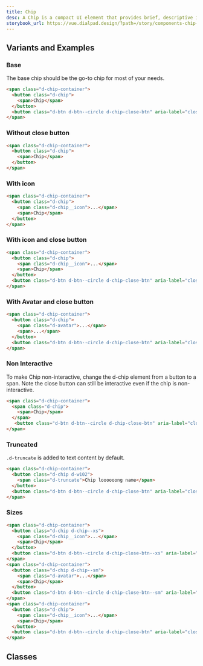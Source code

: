 ```yaml
---
title: Chip
desc: A Chip is a compact UI element that provides brief, descriptive information about an element. It is terse, ideally one word.
storybook_url: https://vue.dialpad.design/?path=/story/components-chip--default
---
```


<code-well-header>
  <example-chip label="Chip" with-avatar/>
</code-well-header>

[//]: # (## Usage)
[//]: # (Lorem ipsum dolor sit amet, consectetur adipiscing elit. Morbi massa ante, tempus vitae lacus id, luctus tristique lorem. Mauris feugiat massa ex, id aliquet mi tempor non. Curabitur non tristique lectus. Fusce ut nisl non diam dignissim viverra. In posuere dui arcu, sed eleifend massa faucibus sed. Phasellus quis leo vitae erat pellentesque venenatis id vitae lectus. Suspendisse convallis, metus a congue tincidunt, velit sem tincidunt dui, eget auctor ipsum ipsum in ex. Nullam lobortis, mauris vel vestibulum rutrum, lorem elit vehicula est, nec viverra ante erat nec dolor. Proin at placerat tortor. Nam ullamcorper metus et eros porta, at lacinia leo scelerisque. Curabitur finibus sollicitudin odio tempor finibus. Donec lobortis metus vitae mollis gravida.)

## Variants and Examples

### Base
The base chip should be the go-to chip for most of your needs.
<code-well-header>
  <example-chip label="Chip"/>
</code-well-header>

```html
<span class="d-chip-container">
  <button class="d-chip">
    <span>Chip</span>
  </button>
  <button class="d-btn d-btn--circle d-chip-close-btn" aria-label="close">...</button>
</span>
```

### Without close button
<code-well-header>
  <example-chip label="Chip" hide-close-btn/>
</code-well-header>

```html
<span class="d-chip-container">
  <button class="d-chip">
    <span>Chip</span>
  </button>
</span>
```

### With icon
<code-well-header>
  <example-chip label="Chip" with-icon hide-close-btn/>
</code-well-header>

```html
<span class="d-chip-container">
  <button class="d-chip">
    <span class="d-chip__icon">...</span>
    <span>Chip</span>
  </button>
</span>
```

### With icon and close button
<code-well-header>
  <example-chip label="Chip" with-icon/>
</code-well-header>

```html
<span class="d-chip-container">
  <button class="d-chip">
    <span class="d-chip__icon">...</span>
    <span>Chip</span>
  </button>
  <button class="d-btn d-btn--circle d-chip-close-btn" aria-label="close">...</button>
</span>
```

### With Avatar and close button
<code-well-header>
  <example-chip label="Chip" with-avatar/>
</code-well-header>

```html
<span class="d-chip-container">
  <button class="d-chip">
    <span class="d-avatar">...</span>
    <span>...</span>
  </button>
  <button class="d-btn d-btn--circle d-chip-close-btn" aria-label="close">...</button>
</span>
```

### Non Interactive
To make Chip non-interactive, change the d-chip element from a button to a span. Note
the close button can still be interactive even if the chip is non-interactive.

<code-well-header>
  <example-chip label="Chip" :interactive="false"/>
</code-well-header>

```html
<span class="d-chip-container">
  <span class="d-chip">
    <span>Chip</span>
  </span>
   <button class="d-btn d-btn--circle d-chip-close-btn" aria-label="close">...</button>
</span>
```

### Truncated
`.d-truncate` is added to text content by default.

<code-well-header>
  <example-chip label="Chip loooooong name" truncate/>
</code-well-header>

```html
<span class="d-chip-container">
  <button class="d-chip d-w102">
    <span class="d-truncate">Chip loooooong name</span>
  </button>
  <button class="d-btn d-btn--circle d-chip-close-btn" aria-label="close">...</button>
</span>
```

### Sizes
<code-well-header>
  <example-chip label="Chip" with-icon size="xs"/>
  <example-chip label="Chip" with-avatar size="sm"/>
  <example-chip label="Chip" with-icon/>
</code-well-header>

```html
<span class="d-chip-container">
  <button class="d-chip d-chip--xs">
    <span class="d-chip__icon">...</span>
    <span>Chip</span>
  </button>
  <button class="d-btn d-btn--circle d-chip-close-btn--xs" aria-label="close">...</button>
</span>
<span class="d-chip-container">
  <button class="d-chip d-chip--sm">
    <span class="d-avatar">...</span>
    <span>Chip</span>
  </button>
  <button class="d-btn d-btn--circle d-chip-close-btn--sm" aria-label="close">...</button>
</span>
<span class="d-chip-container">
  <button class="d-chip">
    <span class="d-chip__icon">...</span>
    <span>Chip</span>
  </button>
  <button class="d-btn d-btn--circle d-chip-close-btn" aria-label="close">...</button>
</span>
```

<script setup>
  import ExampleChip from '@exampleComponents/ExampleChip.vue';
</script>

## Classes
<component-class-table component-name="chip" />

[//]: # (## Accessibility)
[//]: # (Lorem ipsum dolor sit amet, consectetur adipiscing elit. Morbi massa ante, tempus vitae lacus id, luctus tristique lorem. Mauris feugiat massa ex, id aliquet mi tempor non. Curabitur non tristique lectus. Fusce ut nisl non diam dignissim viverra. In posuere dui arcu, sed eleifend massa faucibus sed. Phasellus quis leo vitae erat pellentesque venenatis id vitae lectus. Suspendisse convallis, metus a congue tincidunt, velit sem tincidunt dui, eget auctor ipsum ipsum in ex. Nullam lobortis, mauris vel vestibulum rutrum, lorem elit vehicula est, nec viverra ante erat nec dolor. Proin at placerat tortor. Nam ullamcorper metus et eros porta, at lacinia leo scelerisque. Curabitur finibus sollicitudin odio tempor finibus. Donec lobortis metus vitae mollis gravida.)
